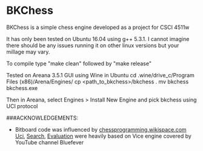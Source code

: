 # BKChess
BKChess is a simple chess engine developed as a project for CSCI 4511w

It has only been tested on Ubuntu 16.04 using g++ 5.3.1. I cannot imagine there
should be any issues running it on other linux versions but your millage may vary.

To compile type "make clean" followed by "make release"

Tested on Areana 3.5.1 GUI using Wine in Ubuntu
cd .wine/drive_c/Program Files (x86)/Arena/Engines/
cp <path_to_bkchess>/bkchess .
mv bkchess bkchess.exe

Then in Areana, select Engines > Install New Engine and pick bkchess using UCI protocol

###ACKNOWLEDGEMENTS:
  - Bitboard code was influenced by <a href="https://chessprogramming.wikispaces.com/Bitboards">chessprogramming.wikispace.com</a>
  <a href="https://www.youtube.com/watch?v=NBl92Vs0fos">Uci</a>, <a href="https://www.youtube.com/watch?v=_063cuTPOe8&list=PLZ1QII7yudbc-Ky058TEaOstZHVbT-2hg&index=54">Search</a>, <a href="https://www.youtube.com/watch?v=zSJF6jZ61w0&list=PLZ1QII7yudbc-Ky058TEaOstZHVbT-2hg&index=56">Evaluation</a> were heavily based on Vice engine covered by YouTube channel Bluefever
